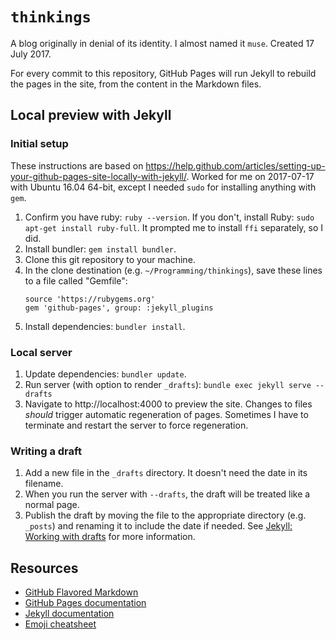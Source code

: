 # `thinkings`

A blog originally in denial of its identity. I almost named it `muse`. Created 17 July 2017.

For every commit to this repository, GitHub Pages will run Jekyll to rebuild the pages in the site, from the content in the Markdown files.

## Local preview with Jekyll

### Initial setup
These instructions are based on https://help.github.com/articles/setting-up-your-github-pages-site-locally-with-jekyll/. Worked for me on 2017-07-17 with Ubuntu 16.04 64-bit, except I needed `sudo` for installing anything with `gem`.
1. Confirm you have ruby: `ruby --version`. If you don't, install Ruby: `sudo apt-get install ruby-full`. It prompted me to install `ffi` separately, so I did. 
2. Install bundler: `gem install bundler`.
3. Clone this git repository to your machine.
3. In the clone destination (e.g. `~/Programming/thinkings`), save these lines to a file called "Gemfile":
    ```
    source 'https://rubygems.org'
    gem 'github-pages', group: :jekyll_plugins
    ```
4. Install dependencies: `bundler install`.

### Local server
1. Update dependencies: `bundler update`.
2. Run server (with option to render `_drafts`): `bundle exec jekyll serve --drafts`
3. Navigate to http://localhost:4000 to preview the site.
Changes to files _should_ trigger automatic regeneration of pages. Sometimes I have to terminate and restart the server to force regeneration.

### Writing a draft
1. Add a new file in the `_drafts` directory. It doesn't need the date in its filename.
2. When you run the server with `--drafts`, the draft will be treated like a normal page.
3. Publish the draft by moving the file to the appropriate directory (e.g. `_posts`) and renaming it to include the date if needed.
See [Jekyll: Working with drafts](https://jekyllrb.com/docs/drafts/) for more information.

## Resources
- [GitHub Flavored Markdown](https://guides.github.com/features/mastering-markdown/)
- [GitHub Pages documentation](https://help.github.com/categories/github-pages-basics/)
- [Jekyll documentation](https://jekyllrb.com/docs/home/)
- [Emoji cheatsheet](https://www.webpagefx.com/tools/emoji-cheat-sheet/)
